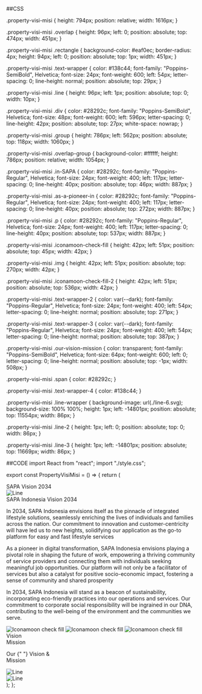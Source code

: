 ##CSS

.property-visi-misi {
  height: 794px;
  position: relative;
  width: 1616px;
}

.property-visi-misi .overlap {
  height: 96px;
  left: 0;
  position: absolute;
  top: 474px;
  width: 451px;
}

.property-visi-misi .rectangle {
  background-color: #eaf0ec;
  border-radius: 4px;
  height: 94px;
  left: 0;
  position: absolute;
  top: 1px;
  width: 451px;
}

.property-visi-misi .text-wrapper {
  color: #138c44;
  font-family: "Poppins-SemiBold", Helvetica;
  font-size: 24px;
  font-weight: 600;
  left: 54px;
  letter-spacing: 0;
  line-height: normal;
  position: absolute;
  top: 29px;
}

.property-visi-misi .line {
  height: 96px;
  left: 1px;
  position: absolute;
  top: 0;
  width: 10px;
}

.property-visi-misi .div {
  color: #28292c;
  font-family: "Poppins-SemiBold", Helvetica;
  font-size: 48px;
  font-weight: 600;
  left: 596px;
  letter-spacing: 0;
  line-height: 42px;
  position: absolute;
  top: 27px;
  white-space: nowrap;
}

.property-visi-misi .group {
  height: 786px;
  left: 562px;
  position: absolute;
  top: 118px;
  width: 1060px;
}

.property-visi-misi .overlap-group {
  background-color: #ffffff;
  height: 786px;
  position: relative;
  width: 1054px;
}

.property-visi-misi .in-SAPA {
  color: #28292c;
  font-family: "Poppins-Regular", Helvetica;
  font-size: 24px;
  font-weight: 400;
  left: 117px;
  letter-spacing: 0;
  line-height: 40px;
  position: absolute;
  top: 46px;
  width: 887px;
}

.property-visi-misi .as-a-pioneer-in {
  color: #28292c;
  font-family: "Poppins-Regular", Helvetica;
  font-size: 24px;
  font-weight: 400;
  left: 117px;
  letter-spacing: 0;
  line-height: 40px;
  position: absolute;
  top: 272px;
  width: 887px;
}

.property-visi-misi .p {
  color: #28292c;
  font-family: "Poppins-Regular", Helvetica;
  font-size: 24px;
  font-weight: 400;
  left: 117px;
  letter-spacing: 0;
  line-height: 40px;
  position: absolute;
  top: 537px;
  width: 887px;
}

.property-visi-misi .iconamoon-check-fill {
  height: 42px;
  left: 51px;
  position: absolute;
  top: 45px;
  width: 42px;
}

.property-visi-misi .img {
  height: 42px;
  left: 51px;
  position: absolute;
  top: 270px;
  width: 42px;
}

.property-visi-misi .iconamoon-check-fill-2 {
  height: 42px;
  left: 51px;
  position: absolute;
  top: 536px;
  width: 42px;
}

.property-visi-misi .text-wrapper-2 {
  color: var(--dark);
  font-family: "Poppins-Regular", Helvetica;
  font-size: 24px;
  font-weight: 400;
  left: 54px;
  letter-spacing: 0;
  line-height: normal;
  position: absolute;
  top: 271px;
}

.property-visi-misi .text-wrapper-3 {
  color: var(--dark);
  font-family: "Poppins-Regular", Helvetica;
  font-size: 24px;
  font-weight: 400;
  left: 54px;
  letter-spacing: 0;
  line-height: normal;
  position: absolute;
  top: 387px;
}

.property-visi-misi .our-vision-mission {
  color: transparent;
  font-family: "Poppins-SemiBold", Helvetica;
  font-size: 64px;
  font-weight: 600;
  left: 0;
  letter-spacing: 0;
  line-height: normal;
  position: absolute;
  top: -1px;
  width: 508px;
}

.property-visi-misi .span {
  color: #28292c;
}

.property-visi-misi .text-wrapper-4 {
  color: #138c44;
}

.property-visi-misi .line-wrapper {
  background-image: url(./line-6.svg);
  background-size: 100% 100%;
  height: 1px;
  left: -14801px;
  position: absolute;
  top: 11554px;
  width: 86px;
}

.property-visi-misi .line-2 {
  height: 1px;
  left: 0;
  position: absolute;
  top: 0;
  width: 86px;
}

.property-visi-misi .line-3 {
  height: 1px;
  left: -14801px;
  position: absolute;
  top: 11669px;
  width: 86px;
}


##CODE
import React from "react";
import "./style.css";

export const PropertyVisiMisi = () => {
  return (
    <div className="property-visi-misi">
      <div className="overlap">
        <div className="rectangle" />
        <div className="text-wrapper">SAPA Vision 2034</div>
        <img className="line" alt="Line" src="line-8.svg" />
      </div>
      <div className="div">SAPA Indonesia Vision 2034</div>
      <div className="group">
        <div className="overlap-group">
          <p className="in-SAPA">
            In 2034, SAPA Indonesia envisions itself as the pinnacle of integrated <br />
            lifestyle solutions, seamlessly enriching the lives of individuals and families across the nation. Our
            commitment to innovation and customer-centricity will have led us to new heights, solidifying our
            application as the go-to platform for easy and fast lifestyle services
          </p>
          <p className="as-a-pioneer-in">
            As a pioneer in digital transformation, SAPA Indonesia envisions playing a <br />
            pivotal role in shaping the future of work, empowering a thriving community of service providers and
            connecting them with individuals seeking meaningful job opportunities. Our platform will not only be a
            facilitator of services but also a catalyst for positive socio-economic impact, fostering a sense of
            community and shared prosperity
          </p>
          <p className="p">
            In 2034, SAPA Indonesia will stand as a beacon of sustainability, <br />
            incorporating eco-friendly practices into our operations and services. Our commitment to corporate social
            responsibility will be ingrained in our DNA, contributing to the well-being of the environment and the
            communities we serve.
          </p>
          <img className="iconamoon-check-fill" alt="Iconamoon check fill" src="iconamoon-check-fill.svg" />
          <img className="img" alt="Iconamoon check fill" src="image.svg" />
          <img className="iconamoon-check-fill-2" alt="Iconamoon check fill" src="iconamoon-check-fill-2.svg" />
        </div>
      </div>
      <div className="text-wrapper-2">Vision</div>
      <div className="text-wrapper-3">Mission</div>
      <p className="our-vision-mission">
        <span className="span">Our</span>
        <span className="text-wrapper-4">
          {" "}
          Vision &amp;
          <br />
          Mission
        </span>
      </p>
      <div className="line-wrapper">
        <img className="line-2" alt="Line" src="line-9.svg" />
      </div>
      <img className="line-3" alt="Line" src="line-7.svg" />
    </div>
  );
};
